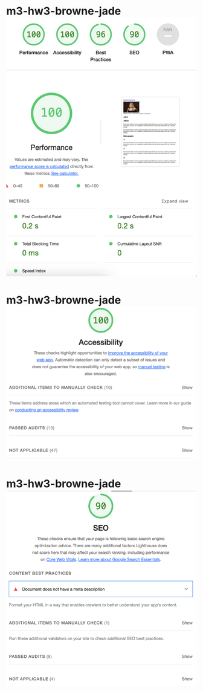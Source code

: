 # m3-hw3-browne-jade![Lighthouse metrics showing 100 performance, 100 accessibility 96 best practices and 90 SEO](<Screenshot 2024-05-24 at 11.57.21 PM.png>)
# m3-hw3-browne-jade![Lighthouse metrics detailing 100 accessibility](<Screenshot 2024-05-24 at 11.57.32 PM-1.png>)
# m3-hw3-browne-jade![Lighthouse metrics detailing 90 SEO](<Screenshot 2024-05-24 at 11.57.43 PM.png>)